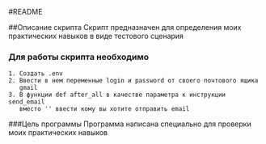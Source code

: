 #README

##Описание скрипта
Скрипт предназначен для определения моих практических навыков в виде тестового сценария

### Для работы скрипта необходимо
```
1. Создать .env
2. Ввести в нем переменные login и password от своего почтового ящика 
   gmail
3. В функции def after_all в качестве параметра к инструкции send_email
   вместо '' ввести кому вы хотите отправить email
```

###Цель программы
Программа написана специально для проверки моих практических навыков